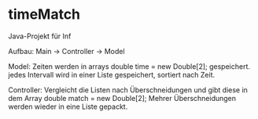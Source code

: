 # timeMatch
Java-Projekt für Inf

Aufbau: 
Main -> Controller -> Model

Model: 
Zeiten werden in arrays double time = new Double[2];
gespeichert. 
jedes Intervall wird in einer Liste gespeichert, sortiert nach Zeit.

Controller: 
Vergleicht die Listen nach Überschneidungen und gibt diese in dem Array double match = new Double[2];
Mehrer Überschneidungen werden wieder in eine Liste gepackt.

